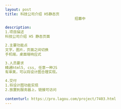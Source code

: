 ```yaml
---                
layout: post       
title: 科技公司介绍 H5静态页
                                招募中
           
description: 
1.项目描述
科技公司介绍 H5 静态页面

2.主要功能点
文字，图片，页面之间切换
手机端，桌面端响应式

3.人员要求
精通html5, css, 任意一种JS
有审美，可以将设计图合理实现。

4.交付
1.将设计图功能实现
2.放置到服务器上，链接可访问
     
contenturl: https://pro.lagou.com/project/7403.html      
---                 
```


